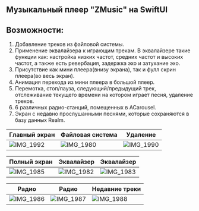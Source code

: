 ## Музыкальный плеер "ZMusic" на SwiftUI
## Возможности:
1. Добавление треков из файловой системы.
2. Применение эквалайзера к играющим трекам. В эквалайзере такие функции как: настройка низких частот, средних частот и высоких частот, а также есть ревербация, задержка эхо и затухание эхо.
3. Присутствие как мини плеера(внизу экрана), так и фулл скрин плеера(во весь экран).
4. Анимация перехода из мини плеера в большой плеер.
5. Перемотка, стоп/пауза, следующий/предыдущий трек, отслеживание текущего времени на котором играет песня, удаление треков.
6. 6 различных радио-станций, помещенных в ACarousel.
7. Экран с недавно прослушанными песнями, которые сохраняются в базу данных Realm.
 
 
|    Главный экран   | Файловая система | Удаление      |
|    -------------   |  -------------   | ------------- |
|  ![IMG_1992](https://github.com/AnnaNikolS/ZMusic/assets/137338922/871d7e64-d2da-4335-8620-3b7494db3f55)  |![IMG_1980](https://github.com/AnnaNikolS/ZMusic/assets/137338922/2e022eab-16ab-49b4-a454-e3ef8fb5986b)| ![IMG_1990](https://github.com/AnnaNikolS/ZMusic/assets/137338922/ea6a46a3-417b-4b8e-94c9-500572768e10)|

|     Полный экран   |    Эквалайзер    |   Эквалайзер  |
|    -------------   |  -------------   | ------------- |
| ![IMG_1985](https://github.com/AnnaNikolS/ZMusic/assets/137338922/ed73c786-dac0-4d8e-a118-60e912a7d98c)| ![IMG_1982](https://github.com/AnnaNikolS/ZMusic/assets/137338922/a4a130ab-5d6d-4757-9773-fe55d05db216)| ![IMG_1983](https://github.com/AnnaNikolS/ZMusic/assets/137338922/cb00df9b-8b10-40c6-afe3-71ff5a9aaf81)|

|    Радио   | Радио | Недавние треки      |
|    -------------   |  -------------   | ------------- |
| ![IMG_1986](https://github.com/AnnaNikolS/ZMusic/assets/137338922/dbe85ae3-c14f-4909-96b6-55ab68633e65) | ![IMG_1987](https://github.com/AnnaNikolS/ZMusic/assets/137338922/3bde0f0c-64a4-403d-b001-ff310fbdbcbf) | ![IMG_1988](https://github.com/AnnaNikolS/ZMusic/assets/137338922/908aa556-743a-4542-930b-edbeb741f0f3) |

   



